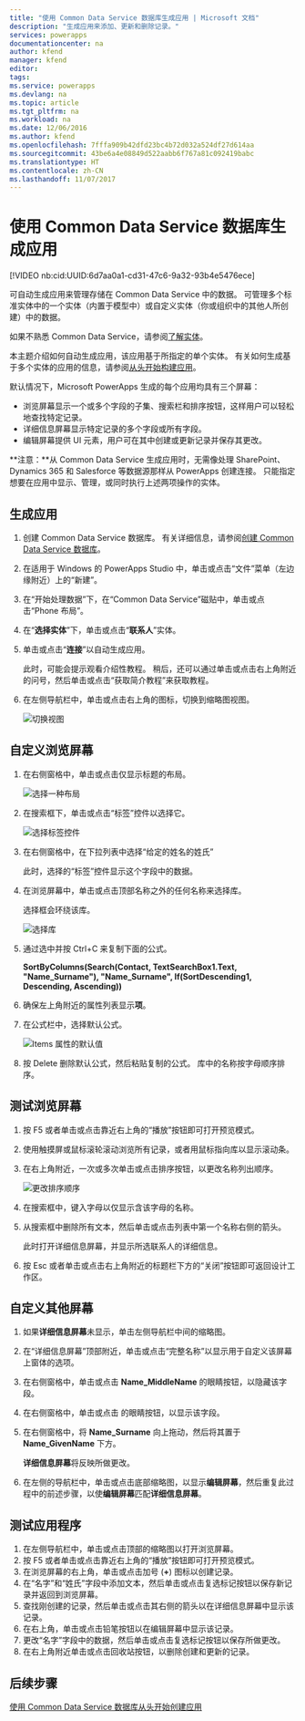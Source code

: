 ```yaml
---
title: "使用 Common Data Service 数据库生成应用 | Microsoft 文档"
description: "生成应用来添加、更新和删除记录。"
services: powerapps
documentationcenter: na
author: kfend
manager: kfend
editor: 
tags: 
ms.service: powerapps
ms.devlang: na
ms.topic: article
ms.tgt_pltfrm: na
ms.workload: na
ms.date: 12/06/2016
ms.author: kfend
ms.openlocfilehash: 7fffa909b42dfd23bc4b72d032a524df27d614aa
ms.sourcegitcommit: 43be6a4e08849d522aabb6f767a81c092419babc
ms.translationtype: HT
ms.contentlocale: zh-CN
ms.lasthandoff: 11/07/2017
---
```

# <a name="generate-an-app-by-using-a-common-data-service-database"></a>使用 Common Data Service 数据库生成应用
[!VIDEO nb:cid:UUID:6d7aa0a1-cd31-47c6-9a32-93b4e5476ece]


可自动生成应用来管理存储在 Common Data Service 中的数据。 可管理多个标准实体中的一个实体（内置于模型中）或自定义实体（你或组织中的其他人所创建）中的数据。

如果不熟悉 Common Data Service，请参阅[了解实体](data-platform-intro.md)。

本主题介绍如何自动生成应用，该应用基于所指定的单个实体。 有关如何生成基于多个实体的应用的信息，请参阅[从头开始构建应用](data-platform-create-app-scratch.md)。

默认情况下，Microsoft PowerApps 生成的每个应用均具有三个屏幕：

* 浏览屏幕显示一个或多个字段的子集、搜索栏和排序按钮，这样用户可以轻松地查找特定记录。
* 详细信息屏幕显示特定记录的多个字段或所有字段。
* 编辑屏幕提供 UI 元素，用户可在其中创建或更新记录并保存其更改。

**注意：**从 Common Data Service 生成应用时，无需像处理 SharePoint、Dynamics 365 和 Salesforce 等数据源那样从 PowerApps 创建连接。 只能指定想要在应用中显示、管理，或同时执行上述两项操作的实体。

## <a name="generate-an-app"></a>生成应用
1. 创建 Common Data Service 数据库。 有关详细信息，请参阅[创建 Common Data Service 数据库](create-database.md)。
2. 在适用于 Windows 的 PowerApps Studio 中，单击或点击“文件”菜单（左边缘附近）上的“新建”。
3. 在“开始处理数据”下，在“Common Data Service”磁贴中，单击或点击“Phone 布局”。
4. 在“**选择实体**”下，单击或点击“**联系人**”实体。
5. 单击或点击“**连接**”以自动生成应用。
   
    此时，可能会提示观看介绍性教程。 稍后，还可以通过单击或点击右上角附近的问号，然后单击或点击“获取简介教程”来获取教程。
6. 在左侧导航栏中，单击或点击右上角的图标，切换到缩略图视图。
   
    ![切换视图](./media/data-platform-create-app/toggle-view.png)

## <a name="customize-the-browse-screen"></a>自定义浏览屏幕
1. 在右侧窗格中，单击或点击仅显示标题的布局。
   
    ![选择一种布局](./media/data-platform-create-app/choose-gallery-layout.png)
2. 在搜索框下，单击或点击“标签”控件以选择它。
   
    ![选择标签控件](./media/data-platform-create-app/select-textbox.png)
3. 在右侧窗格中，在下拉列表中选择“给定的姓名的姓氏”
   
     此时，选择的“标签”控件显示这个字段中的数据。
4. 在浏览屏幕中，单击或点击顶部名称之外的任何名称来选择库。
   
    选择框会环绕该库。
   
    ![选择库](./media/data-platform-create-app/select-gallery.png)
5. 通过选中并按 Ctrl+C 来复制下面的公式。
   
    **SortByColumns(Search(Contact, TextSearchBox1.Text, "Name_Surname"), "Name_Surname", If(SortDescending1, Descending, Ascending))**
6. 确保左上角附近的属性列表显示**项**。
7. 在公式栏中，选择默认公式。
   
    ![Items 属性的默认值](./media/data-platform-create-app/default-items.png)
8. 按 Delete 删除默认公式，然后粘贴复制的公式。 库中的名称按字母顺序排序。

## <a name="test-the-browse-screen"></a>测试浏览屏幕
1. 按 F5 或者单击或点击靠近右上角的“播放”按钮即可打开预览模式。
2. 使用触摸屏或鼠标滚轮滚动浏览所有记录，或者用鼠标指向库以显示滚动条。
3. 在右上角附近，一次或多次单击或点击排序按钮，以更改名称列出顺序。
   
    ![更改排序顺序](./media/data-platform-create-app/sort-button.png)
4. 在搜索框中，键入字母以仅显示含该字母的名称。
5. 从搜索框中删除所有文本，然后单击或点击列表中第一个名称右侧的箭头。
   
    此时打开详细信息屏幕，并显示所选联系人的详细信息。
6. 按 Esc 或者单击或点击右上角附近的标题栏下方的“关闭”按钮即可返回设计工作区。

## <a name="customize-the-other-screens"></a>自定义其他屏幕
1. 如果**详细信息屏幕**未显示，单击左侧导航栏中间的缩略图。
2. 在“详细信息屏幕”顶部附近，单击或点击“完整名称”以显示用于自定义该屏幕上窗体的选项。
3. 在右侧窗格中，单击或点击 **Name_MiddleName** 的眼睛按钮，以隐藏该字段。
4. 在右侧窗格中，单击或点击  的眼睛按钮，以显示该字段。
5. 在右侧窗格中，将 **Name_Surname** 向上拖动，然后将其置于 **Name_GivenName** 下方。
   
    **详细信息屏幕**将反映所做更改。
6. 在左侧的导航栏中，单击或点击底部缩略图，以显示**编辑屏幕**，然后重复此过程中的前述步骤，以使**编辑屏幕**匹配**详细信息屏幕**。

## <a name="test-the-app"></a>测试应用程序
1. 在左侧导航栏中，单击或点击顶部的缩略图以打开浏览屏幕。
2. 按 F5 或者单击或点击靠近右上角的“播放”按钮即可打开预览模式。
3. 在浏览屏幕的右上角，单击或点击加号 (**+**) 图标以创建记录。
4. 在“名字”和“姓氏”字段中添加文本，然后单击或点击复选标记按钮以保存新记录并返回到浏览屏幕。
5. 查找刚创建的记录，然后单击或点击其右侧的箭头以在详细信息屏幕中显示该记录。
6. 在右上角，单击或点击铅笔按钮以在编辑屏幕中显示该记录。
7. 更改“名字”字段中的数据，然后单击或点击复选标记按钮以保存所做更改。
8. 在右上角附近单击或点击回收站按钮，以删除创建和更新的记录。

## <a name="next-steps"></a>后续步骤
[使用 Common Data Service 数据库从头开始创建应用](data-platform-create-app-scratch.md)

